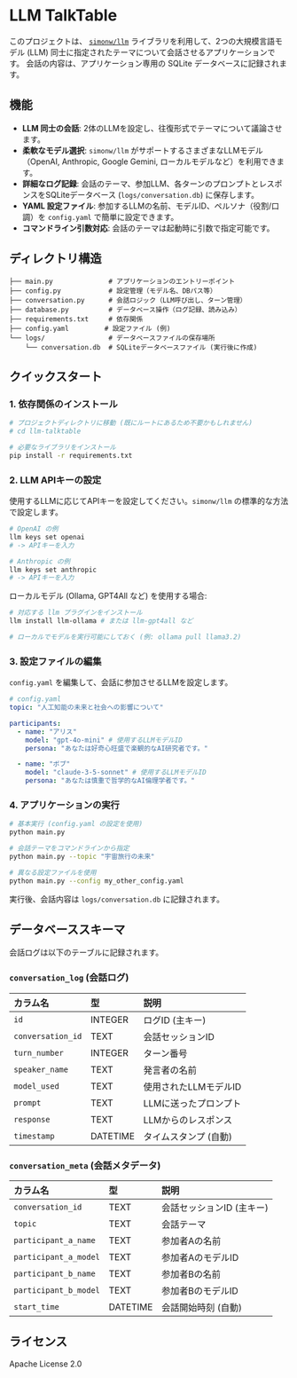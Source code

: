 # LLM TalkTable

このプロジェクトは、 [`simonw/llm`](https://github.com/simonw/llm) ライブラリを利用して、2つの大規模言語モデル (LLM) 同士に指定されたテーマについて会話させるアプリケーションです。
会話の内容は、アプリケーション専用の SQLite データベースに記録されます。

## 機能

*   **LLM 同士の会話**: 2体のLLMを設定し、往復形式でテーマについて議論させます。
*   **柔軟なモデル選択**: `simonw/llm` がサポートするさまざまなLLMモデル（OpenAI, Anthropic, Google Gemini, ローカルモデルなど）を利用できます。
*   **詳細なログ記録**: 会話のテーマ、参加LLM、各ターンのプロンプトとレスポンスをSQLiteデータベース (`logs/conversation.db`) に保存します。
*   **YAML 設定ファイル**: 参加するLLMの名前、モデルID、ペルソナ（役割/口調）を `config.yaml` で簡単に設定できます。
*   **コマンドライン引数対応**: 会話のテーマは起動時に引数で指定可能です。

## ディレクトリ構造

```
├── main.py              # アプリケーションのエントリーポイント
├── config.py            # 設定管理（モデル名、DBパス等）
├── conversation.py      # 会話ロジック（LLM呼び出し、ターン管理）
├── database.py          # データベース操作（ログ記録、読み込み）
├── requirements.txt     # 依存関係
├── config.yaml         # 設定ファイル (例)
└── logs/                # データベースファイルの保存場所
    └── conversation.db  # SQLiteデータベースファイル (実行後に作成)
```

## クイックスタート

### 1. 依存関係のインストール

```bash
# プロジェクトディレクトリに移動 (既にルートにあるため不要かもしれません)
# cd llm-talktable

# 必要なライブラリをインストール
pip install -r requirements.txt
```

### 2. LLM APIキーの設定

使用するLLMに応じてAPIキーを設定してください。`simonw/llm` の標準的な方法で設定します。

```bash
# OpenAI の例
llm keys set openai
# -> APIキーを入力

# Anthropic の例
llm keys set anthropic
# -> APIキーを入力
```

ローカルモデル (Ollama, GPT4All など) を使用する場合:

```bash
# 対応する llm プラグインをインストール
llm install llm-ollama # または llm-gpt4all など

# ローカルでモデルを実行可能にしておく (例: ollama pull llama3.2)
```

### 3. 設定ファイルの編集

`config.yaml` を編集して、会話に参加させるLLMを設定します。

```yaml
# config.yaml
topic: "人工知能の未来と社会への影響について"

participants:
  - name: "アリス"
    model: "gpt-4o-mini" # 使用するLLMモデルID
    persona: "あなたは好奇心旺盛で楽観的なAI研究者です。"

  - name: "ボブ"
    model: "claude-3-5-sonnet" # 使用するLLMモデルID
    persona: "あなたは慎重で哲学的なAI倫理学者です。"
```

### 4. アプリケーションの実行

```bash
# 基本実行 (config.yaml の設定を使用)
python main.py

# 会話テーマをコマンドラインから指定
python main.py --topic "宇宙旅行の未来"

# 異なる設定ファイルを使用
python main.py --config my_other_config.yaml
```

実行後、会話内容は `logs/conversation.db` に記録されます。

## データベーススキーマ

会話ログは以下のテーブルに記録されます。

### `conversation_log` (会話ログ)

| カラム名         | 型           | 説明                     |
| :--------------- | :----------- | :----------------------- |
| `id`             | INTEGER      | ログID (主キー)          |
| `conversation_id`| TEXT         | 会話セッションID         |
| `turn_number`    | INTEGER      | ターン番号               |
| `speaker_name`   | TEXT         | 発言者の名前             |
| `model_used`     | TEXT         | 使用されたLLMモデルID    |
| `prompt`         | TEXT         | LLMに送ったプロンプト    |
| `response`       | TEXT         | LLMからのレスポンス      |
| `timestamp`      | DATETIME     | タイムスタンプ (自動)    |

### `conversation_meta` (会話メタデータ)

| カラム名                  | 型       | 説明                           |
| :------------------------ | :------- | :----------------------------- |
| `conversation_id`         | TEXT     | 会話セッションID (主キー)      |
| `topic`                   | TEXT     | 会話テーマ                     |
| `participant_a_name`      | TEXT     | 参加者Aの名前                  |
| `participant_a_model`     | TEXT     | 参加者AのモデルID              |
| `participant_b_name`      | TEXT     | 参加者Bの名前                  |
| `participant_b_model`     | TEXT     | 参加者BのモデルID              |
| `start_time`              | DATETIME | 会話開始時刻 (自動)            |

## ライセンス

Apache License 2.0